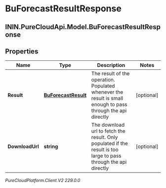 # BuForecastResultResponse

## ININ.PureCloudApi.Model.BuForecastResultResponse

## Properties

|Name | Type | Description | Notes|
|------------ | ------------- | ------------- | -------------|
| **Result** | [**BuForecastResult**](BuForecastResult) | The result of the operation.  Populated whenever the result is small enough to pass through the api directly | [optional] |
| **DownloadUrl** | **string** | The download url to fetch the result.  Only populated if the result is too large to pass through the api directly | [optional] |



_PureCloudPlatform.Client.V2 229.0.0_
